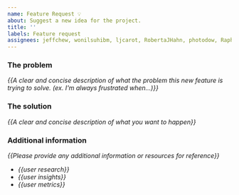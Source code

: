```yaml
---
name: Feature Request 💡
about: Suggest a new idea for the project.
title: ''
labels: Feature request
assignees: jeffchew, wonilsuhibm, ljcarot, RobertaJHahn, photodow, RaphaelAmadeu
---
```


<!-- replace _{{...}}_ with your own words -->

### The problem
_{{A clear and concise description of what the problem this new feature is trying to solve. (ex. I'm always frustrated when...)}}_

### The solution
_{{A clear and concise description of what you want to happen}}_

### Additional information
 _{{Please provide any additional information or resources for reference}}_
 - _{{user research}}_
 - _{{user insights}}_
 - _{{user metrics}}_
